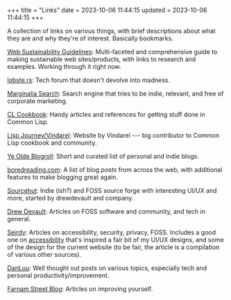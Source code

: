 +++
title = "Links"
date = 2023-10-06 11:44:15
updated = 2023-10-06 11:44:15
+++

A collection of links on various things,
with brief descriptions about what they are
and why they're of interest.
Basically bookmarks.

[Web Sustainability Guidelines](https://w3c.github.io/sustyweb#table-of-contents):
Multi-faceted and comprehensive guide
to making sustainable web sites/products,
with links to research and examples.
Working through it right now.

[lobste.rs](https://lobste.rs):
Tech forum that doesn't devolve into madness.

[Marginalia Search](https://search.marginalia.nu):
Search engine that tries to be indie, relevant,
and free of corporate marketing.

[CL Cookbook](https://lispcookbook.github.io/cl-cookbook):
Handy articles and references for getting stuff done in Common Lisp.

[Lisp Journey/Vindarel](https://lisp-journey.gitlab.io):
Website by Vindarel --- big contributor to Common Lisp
cookbook and community.

[Ye Olde Blogroll](https://blogroll.org):
Short and curated list of personal and indie blogs.

[boredreading.com](https://boredreading.com):
A list of blog *posts* from across the web,
with additional features to make blogging great again.

[Sourcehut](https://sr.ht):
Indie (ish?) and FOSS source forge
with interesting UI/UX and more,
started by drewdevault and company.

[Drew Devault](https://drewdevault.com):
Articles on FOSS software and community,
and tech in general.

[Seirdy](https://seirdy.one):
Articles on accessibility, security, privacy, FOSS.
Includes a good one on
[accessibility](https://seirdy.one/posts/2020/11/23/website-best-practices/)
that's inspired a fair bit of my UI/UX designs,
and some of the design for the current website
(to be fair, the article is a compilation
of various other sources).

[DanLuu](https://danluu.com):
Well thought out posts on various topics,
especially tech and personal productivity/improvement.

[Farnam Street Blog](https://fs.blog/blog):
Articles on improving yourself.
